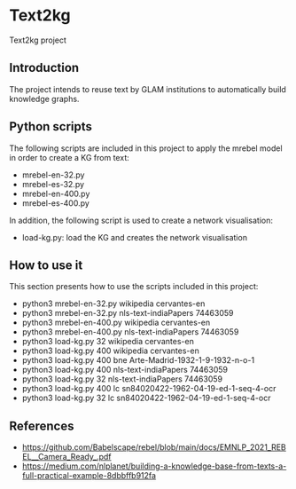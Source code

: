 # Text2kg
Text2kg project

## Introduction
The project intends to reuse text by GLAM institutions to automatically build knowledge graphs.

## Python scripts

The following scripts are included in this project to apply the mrebel model in order to create a KG from text:

- mrebel-en-32.py
- mrebel-es-32.py
- mrebel-en-400.py
- mrebel-es-400.py

In addition, the following script is used to create a network visualisation:

- load-kg.py: load the KG and creates the network visualisation

## How to use it

This section presents how to use the scripts included in this project:

- python3 mrebel-en-32.py wikipedia cervantes-en
- python3 mrebel-en-32.py nls-text-indiaPapers 74463059
- python3 mrebel-en-400.py wikipedia cervantes-en
- python3 mrebel-en-400.py nls-text-indiaPapers 74463059
- python3 load-kg.py 32 wikipedia cervantes-en
- python3 load-kg.py 400 wikipedia cervantes-en
- python3 load-kg.py 400 bne Arte-Madrid-1932-1-9-1932-n-o-1
- python3 load-kg.py 400 nls-text-indiaPapers 74463059
- python3 load-kg.py 32 nls-text-indiaPapers 74463059
- python3 load-kg.py 400 lc sn84020422-1962-04-19-ed-1-seq-4-ocr
- python3 load-kg.py 32 lc sn84020422-1962-04-19-ed-1-seq-4-ocr

## References
- https://github.com/Babelscape/rebel/blob/main/docs/EMNLP_2021_REBEL__Camera_Ready_.pdf
- https://medium.com/nlplanet/building-a-knowledge-base-from-texts-a-full-practical-example-8dbbffb912fa
